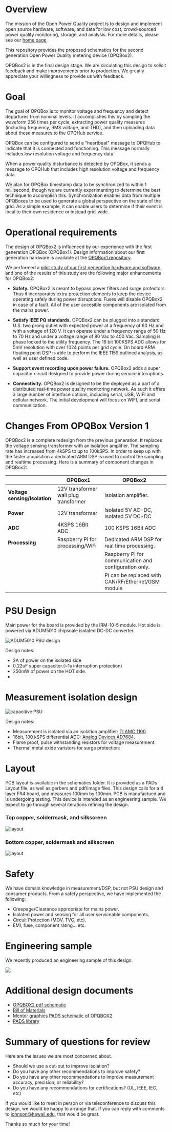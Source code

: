 # Overview

The mission of the Open Power Quality project is to design and implement open source hardware, software, and data for low cost, crowd-sourced power quality monitoring, storage, and analysis. For more details, please see our [home page](http://openpowerquality.org).

This repository provides the proposed schematics for the second generation Open Power Quality metering device (OPQBox2). 

OPQBox2 is in the final design stage.  We are circulating this design to solicit feedback and make improvements prior to production. We greatly appreciate your willingness to provide us with feedback.

# Goal

The goal of OPQBox is to monitor voltage and frequency and detect departures from nominal levels.  It accomplishes this by sampling the waveform 256 times per cycle, extracting power quality measures (including frequency, RMS voltage, and THD), and then uploading data about these measures to the OPQHub service. 

OPQBox can be configured to send a "heartbeat" message to OPQHub to indicate that it is connected and functioning. This message normally includes low resolution voltage and frequency data.   

When a power quality disturbance is detected by OPQBox, it sends a message to OPQHub that includes high resolution voltage and frequency data. 

We plan for OPQBox timestamp data to be synchronized to within 1 millisecond, though we are currently experimenting to determine the best technique to accomplish this. Synchronization enables data from multiple OPQBoxes to be used to generate a global perspective on the state of the grid.  As a simple example, it can enable users to determine if their event is local to their own residence or instead grid-wide. 

# Operational requirements

The design of OPQBox2 is influenced by our experience with the first generation OPQBox (OPQBox1).  Design information about our first generation hardware is available at the [OPQBox1 repository](https://github.com/openpowerquality/opqbox1). 

We performed a [pilot study of our first generation hardware and software](http://openpowerquality.org/technology/g1-pilot-study.html), and one of the results of this study are the following major enhancements for OPQBox2:

 * **Safety.**  OPQBox2 is meant to bypass power filters and surge protectors. Thus it incorporates extra protection elements to keep the device operating safely during power disruptions. Fuses will disable OPQBox2 in case of a fault. All of the user accesible components are isolated from the mains power.

 * **Satisfy IEEE PQ standards.**  OPQBox2 can be plugged into a standard U.S. two prong outlet with expected power at a frequency of 60 Hz and with a voltage of 120 V. It can operate under a frequency range of 50 Hz to 70 Hz and under a voltage range of 80 Vac to 400 Vac. Sampling is phase locked to the utility frequency. The 16 bit 100KSPS ADC allows for 5mV resolution with over 1024 points per grid cycle. On board ARM floating point DSP is able to perform the IEEE 1159 outlined analysis, as well as user defined code.

 * **Support event recording upon power failure.** OPQBox2 adds a super capacitor circuit designed to provide power during service interuptions. 

* **Connectivity.** OPQBox2 is designed to be the deployed as a part of a distributed real-time power quality monitoring network. As such it offers a large number of interface options, including serial, USB, WIFI and cellular network. The initial development will focus on WIFI, and serial communication.
  
# Changes From OPQBox Version 1

OPQBox2 is a complete redesign from the previous generation. It replaces the voltage sensing transformer with an isolation amplifier. The sampling rate has increased from 4kSPS to up to 100kSPS. In order to keep up with the faster acquisition a dedicated ARM DSP is used to control the sampling and realtime processing. Here is a summary of component changes in OPQBox2:

 
|                | OPQBox1 | OPQBox2|
|--------------- | ------- | -------|
|**Voltage sensing/Isolation** | 12V transformer wall plug transformer | Isolation amplifier.|
|**Power**       | 12V transformer | Isolated 5V AC-DC,  Isolated 5V DC-DC |
|**ADC**         | 4KSPS 16Bit ADC | 100 KSPS 16Bit ADC |
|**Processing**  | Raspberry Pi for processing/WiFi | Dedicated ARM DSP for real time processing. |
|                |         | Raspberry PI for communication and configuration only. |
|                |         | PI can be replaced with CAN/RF/Ethernet/GSM module |


# PSU Design
Main power for the board is provided by the IRM-10-5 module. Hot side is powered via ADUM5010 chipscale isolated DC-DC converter.

![ADUM5010 PSU design](https://raw.githubusercontent.com/openpowerquality/opqbox2/master/images/power-isolation.png)

Design notes:
  * 2A of power on the isolated side
  * 0.22uF super capacitor.(~1s interruption protection)
  * 250mW of power on the HOT side.
  * 
# Measurement isolation design

![capacitive PSU](https://raw.githubusercontent.com/openpowerquality/opqbox2/master/images/measurement-isolation.png)

Design notes:

  * Measurement is isolated via an isolation amplifier: [TI AMC 1100](http://www.ti.com/product/amc1100).
  * 16bit, 100 kSPS differential ADC: [Analog Devices AD7684](http://www.analog.com/en/analog-to-digital-converters/ad-converters/ad7684/products/product.html).
  * Flame proof, pulse withstanding resistors for voltage measurement.
  * Thermal metal oxide varistors for surge protection: 

# Layout

PCB layout is available in the schematics folder. It is provided as a PADs Layout file, as well as gerbers and pdf/image files. This design calls for a 4 layer FR4 board, and measures 100mm by 100mm.  PCB is manufactued and is undergoing testing. This device is intended as an engineering sample. We expect to go through several iterations refining the design. 

### Top copper, soldermask, and silkscreen


![layout](https://github.com/openpowerquality/opq/blob/master/box/images/layout_top.png)

### Bottom copper, soldermask and silkscreen

![layout](https://github.com/openpowerquality/opq/blob/master/box/images/layout_bottom.png)

# Safety

We have domain knowledge in measurement/DSP, but not PSU design and consumer products. From a safety perspective, we have implemented the following:

  * Creepage/Clearance appropriate for mains power.
  * Isolated power and sensing for all user serviceable components.
  * Circuit Protection (MOV, TVC, etc).
  * EMI, fuse, component rating... etc.

# Engineering sample

We recently produced an engineering sample of this design:

![](https://raw.githubusercontent.com/openpowerquality/opqbox2/master/images/opqbox2-engineering-sample.JPG)

# Additional design documents

 
  * [OPQBOX2 pdf schematic](https://github.com/openpowerquality/opqbox2/blob/master/Schematics/opqbox2_schematic.pdf?raw=true)
  * [Bill of Materials](https://raw.githubusercontent.com/openpowerquality/opqbox2/master/Schematics/BOM.txt)
  * [Mentor graphics PADS schematic of OPQBOX2](https://github.com/openpowerquality/opqbox2/blob/master/Schematics/opqbox2.sch?raw=true)
  * [PADS library](https://github.com/openpowerquality/opqbox2/tree/master/Schematics/Library)
  


# Summary of questions for review

Here are the issues we are most concerned about.

  * Should we use a cut-out to improve isolation? 
  * Do you have any other recommendations to improve safety?
  * Do you have any other recommendations to improve measurement accuracy, precision, or reliability?
  * Do you have any recommendations for certifications? (UL, IEEE, IEC, etc)
  
If you would like to meet in person or via teleconference to discuss this design, we would be happy to arrange that. If you can reply with comments to johnson@hawaii.edu, that would be great. 

Thanks so much for your time!  
